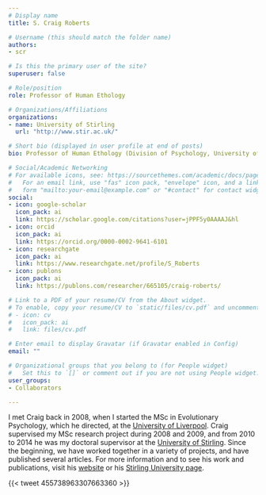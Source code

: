 ```yaml
---
# Display name
title: S. Craig Roberts

# Username (this should match the folder name)
authors:
- scr

# Is this the primary user of the site?
superuser: false

# Role/position
role: Professor of Human Ethology

# Organizations/Affiliations
organizations:
- name: University of Stirling
  url: "http://www.stir.ac.uk/"

# Short bio (displayed in user profile at end of posts)
bio: Professor of Human Ethology (Division of Psychology, University of Stirling, Stirling, UK), and President of the [International Society for Human Ethology (ISHE)](http://www.ishe.org/).

# Social/Academic Networking
# For available icons, see: https://sourcethemes.com/academic/docs/page-builder/#icons
#   For an email link, use "fas" icon pack, "envelope" icon, and a link in the
#   form "mailto:your-email@example.com" or "#contact" for contact widget.
social:
- icon: google-scholar
  icon_pack: ai
  link: https://scholar.google.com/citations?user=jPPF5y0AAAAJ&hl
- icon: orcid
  icon_pack: ai
  link: https://orcid.org/0000-0002-9641-6101
- icon: researchgate
  icon_pack: ai
  link: https://www.researchgate.net/profile/S_Roberts
- icon: publons
  icon_pack: ai
  link: https://publons.com/researcher/665105/craig-roberts/

# Link to a PDF of your resume/CV from the About widget.
# To enable, copy your resume/CV to `static/files/cv.pdf` and uncomment the lines below.
# - icon: cv
#   icon_pack: ai
#   link: files/cv.pdf

# Enter email to display Gravatar (if Gravatar enabled in Config)
email: ""

# Organizational groups that you belong to (for People widget)
#   Set this to `[]` or comment out if you are not using People widget.
user_groups:
- Collaborators

---
```


I met Craig back in 2008, when I started the MSc in Evolutionary Psychology, which he directed, at the [University of Liverpool](https://www.liverpool.ac.uk/). Craig supervised my MSc research project during 2008 and 2009, and from 2010 to 2014 he was my doctoral supervisor at the [University of Stirling](http://www.stir.ac.uk/). Since the beginning, we have worked together in a variety of projects, and have published several articles. For more information and to see his work and publications, visit his [website](https://www.scraigroberts.com/) or his [Stirling University page](https://www.stir.ac.uk/people/255834).

{{< tweet 455738963307663360 >}}
